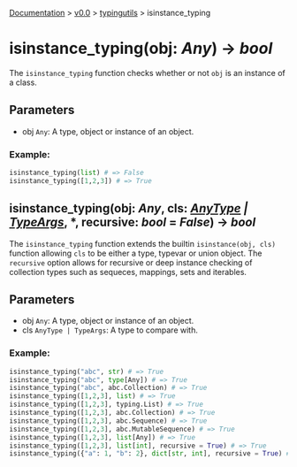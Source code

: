[Documentation](/docs/documentation.md) >
 [v0.0](/docs/0.0/version.md) >
  [typingutils](/docs/0.0/typingutils/module.md) >
   isinstance_typing

# isinstance_typing(obj: _Any_) -> _bool_

The `isinstance_typing` function checks whether or not `obj` is an instance of a class.

## Parameters

- obj `Any`: A type, object or instance of an object.

### Example:
```python
isinstance_typing(list) # => False
isinstance_typing([1,2,3]) # => True
```

## isinstance_typing(obj: _Any_, cls: _[AnyType](any_type.md) | [TypeArgs](type_args.md)_, *, recursive: _bool_ = _False_) -> _bool_

The `isinstance_typing` function extends the builtin `isinstance(obj, cls)` function allowing `cls` to be either a type, typevar or union object. The `recursive` option allows for recursive or deep instance checking of collection types such as sequeces, mappings, sets and iterables.

## Parameters

- obj `Any`: A type, object or instance of an object.
- cls `AnyType | TypeArgs`: A type to compare with.

### Example:
```python
isinstance_typing("abc", str) # => True
isinstance_typing("abc", type[Any]) # => True
isinstance_typing("abc", abc.Collection) # => True
isinstance_typing([1,2,3], list) # => True
isinstance_typing([1,2,3], typing.List) # => True
isinstance_typing([1,2,3], abc.Collection) # => True
isinstance_typing([1,2,3], abc.Sequence) # => True
isinstance_typing([1,2,3], abc.MutableSequence) # => True
isinstance_typing([1,2,3], list[Any]) # => True
isinstance_typing([1,2,3], list[int], recursive = True) # => True
isinstance_typing({"a": 1, "b": 2}, dict[str, int], recursive = True) # => True
```